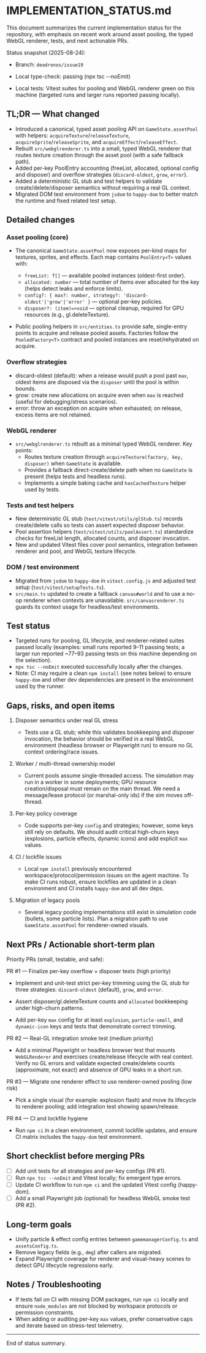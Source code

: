 # IMPLEMENTATION_STATUS.md

This document summarizes the current implementation status for the repository, with emphasis on recent work around asset pooling, the typed WebGL renderer, tests, and next actionable PRs.

Status snapshot (2025-08-24):

- Branch: `deadronos/issue19`

- Local type-check: passing (npx tsc --noEmit)

- Local tests: Vitest suites for pooling and WebGL renderer green on this machine (targeted runs and larger runs reported passing locally).

## TL;DR — What changed

- Introduced a canonical, typed asset pooling API on `GameState.assetPool` with helpers: `acquireTexture`/`releaseTexture`, `acquireSprite`/`releaseSprite`, and `acquireEffect`/`releaseEffect`.
- Rebuilt `src/webglrenderer.ts` into a small, typed WebGL renderer that routes texture creation through the asset pool (with a safe fallback path).
- Added per-key PoolEntry accounting (freeList, allocated, optional config and disposer) and overflow strategies (`discard-oldest`, `grow`, `error`).
- Added a deterministic GL stub and test helpers to validate create/delete/disposer semantics without requiring a real GL context.
- Migrated DOM test environment from `jsdom` to `happy-dom` to better match the runtime and fixed related test setup.

## Detailed changes

### Asset pooling (core)

- The canonical `GameState.assetPool` now exposes per-kind maps for textures, sprites, and effects. Each map contains `PoolEntry<T>` values with:
  - `freeList: T[]` — available pooled instances (oldest-first order).
  - `allocated: number` — total number of items ever allocated for the key (helps detect leaks and enforce limits).
  - `config?: { max?: number, strategy?: 'discard-oldest'|'grow'|'error' }` — optional per-key policies.
  - `disposer?: (item)=>void` — optional cleanup, required for GPU resources (e.g., gl.deleteTexture).

- Public pooling helpers in `src/entities.ts` provide safe, single-entry points to acquire and release pooled assets. Factories follow the `PooledFactory<T>` contract and pooled instances are reset/rehydrated on acquire.

### Overflow strategies

- discard-oldest (default): when a release would push a pool past `max`, oldest items are disposed via the `disposer` until the pool is within bounds.
- grow: create new allocations on acquire even when `max` is reached (useful for debugging/stress scenarios).
- error: throw an exception on acquire when exhausted; on release, excess items are not retained.

### WebGL renderer

- `src/webglrenderer.ts` rebuilt as a minimal typed WebGL renderer. Key points:
  - Routes texture creation through `acquireTexture(factory, key, disposer)` when `GameState` is available.
  - Provides a fallback direct-create/delete path when no `GameState` is present (helps tests and headless runs).
  - Implements a simple baking cache and `hasCachedTexture` helper used by tests.

### Tests and test helpers

- New deterministic GL stub (`test/vitest/utils/glStub.ts`) records create/delete calls so tests can assert expected disposer behavior.
- Pool assertion helpers (`test/vitest/utils/poolAssert.ts`) standardize checks for freeList length, allocated counts, and disposer invocation.
- New and updated Vitest files cover pool semantics, integration between renderer and pool, and WebGL texture lifecycle.

### DOM / test environment

- Migrated from `jsdom` to `happy-dom` in `vitest.config.js` and adjusted test setup (`test/vitest/setupTests.ts`).
- `src/main.ts` updated to create a fallback `canvas#world` and to use a no-op renderer when contexts are unavailable. `src/canvasrenderer.ts` guards its context usage for headless/test environments.

## Test status

- Targeted runs for pooling, GL lifecycle, and renderer-related suites passed locally (examples: small runs reported 9–11 passing tests; a larger run reported ~77–93 passing tests on this machine depending on the selection).
- `npx tsc --noEmit` executed successfully locally after the changes.
- Note: CI may require a clean `npm install` (see notes below) to ensure `happy-dom` and other dev dependencies are present in the environment used by the runner.

## Gaps, risks, and open items

1. Disposer semantics under real GL stress
   - Tests use a GL stub; while this validates bookkeeping and disposer invocation, the behavior should be verified in a real WebGL environment (headless browser or Playwright run) to ensure no GL context ordering/race issues.

2. Worker / multi-thread ownership model
   - Current pools assume single-threaded access. The simulation may run in a worker in some deployments; GPU resource creation/disposal must remain on the main thread. We need a message/lease protocol (or marshal-only ids) if the sim moves off-thread.

3. Per-key policy coverage
   - Code supports per-key `config` and strategies; however, some keys still rely on defaults. We should audit critical high-churn keys (explosions, particle effects, dynamic icons) and add explicit `max` values.

4. CI / lockfile issues
   - Local `npm install` previously encountered workspace/protocol/permission issues on the agent machine. To make CI runs robust, ensure lockfiles are updated in a clean environment and CI installs `happy-dom` and all dev deps.

5. Migration of legacy pools
   - Several legacy pooling implementations still exist in simulation code (bullets, some particle lists). Plan a migration path to use `GameState.assetPool` for renderer-owned visuals.

## Next PRs / Actionable short-term plan

Priority PRs (small, testable, and safe):

PR #1 — Finalize per-key overflow + disposer tests (high priority)

- Implement and unit-test strict per-key trimming using the GL stub for three strategies: `discard-oldest` (default), `grow`, and `error`.

- Assert disposer/gl.deleteTexture counts and `allocated` bookkeeping under high-churn patterns.

- Add per-key `max` config for at least `explosion`, `particle-small`, and `dynamic-icon` keys and tests that demonstrate correct trimming.

PR #2 — Real-GL integration smoke test (medium priority)

- Add a minimal Playwright or headless browser test that mounts `WebGLRenderer` and exercises create/release lifecycle with real context. Verify no GL errors and validate expected create/delete counts (approximate, not exact) and absence of GPU leaks in a short run.

PR #3 — Migrate one renderer effect to use renderer-owned pooling (low risk)

- Pick a single visual (for example: explosion flash) and move its lifecycle to renderer pooling; add integration test showing spawn/release.

PR #4 — CI and lockfile hygiene

- Run `npm ci` in a clean environment, commit lockfile updates, and ensure CI matrix includes the `happy-dom` test environment.

## Short checklist before merging PRs

- [ ] Add unit tests for all strategies and per-key configs (PR #1).
- [ ] Run `npx tsc --noEmit` and Vitest locally; fix emergent type errors.
- [ ] Update CI workflow to run `npm ci` and the updated Vitest config (happy-dom).
- [ ] Add a small Playwright job (optional) for headless WebGL smoke test (PR #2).

## Long-term goals

- Unify particle & effect config entries between `gamemanagerConfig.ts` and `assetsConfig.ts`.
- Remove legacy fields (e.g., `dmg`) after callers are migrated.
- Expand Playwright coverage for renderer and visual-heavy scenes to detect GPU lifecycle regressions early.

## Notes / Troubleshooting

- If tests fail on CI with missing DOM packages, run `npm ci` locally and ensure `node_modules` are not blocked by workspace protocols or permission constraints.
- When adding or auditing per-key `max` values, prefer conservative caps and iterate based on stress-test telemetry.

---

End of status summary.
